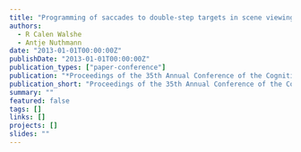 ```yaml
---
title: "Programming of saccades to double-step targets in scene viewing: A test of assumptions present in the CRISP model"
authors:
  - R Calen Walshe
  - Antje Nuthmann
date: "2013-01-01T00:00:00Z"
publishDate: "2013-01-01T00:00:00Z"
publication_types: ["paper-conference"]
publication: "*Proceedings of the 35th Annual Conference of the Cognitive Science Society*"
publication_short: "Proceedings of the 35th Annual Conference of the Cognitive Science Society"
summary: ""
featured: false
tags: []
links: []
projects: []
slides: ""
---
```

